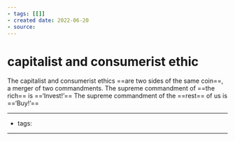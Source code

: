 ```yaml
---
- tags: [[]]
- created date: 2022-06-20
- source: 
---
```


# capitalist and consumerist ethic
The capitalist and consumerist ethics ==are two sides of the same coin==, a merger of two commandments. The supreme commandment of ==the rich== is ==‘Invest!’== The supreme commandment of the ==rest== of us is ==‘Buy!’==


---
- tags:
---